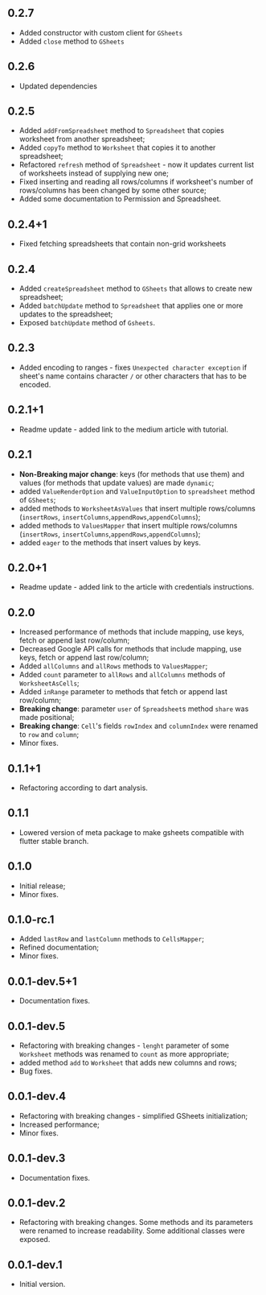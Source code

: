 ## 0.2.7

- Added constructor with custom client for `GSheets`
- Added `close` method to `GSheets`

## 0.2.6

- Updated dependencies

## 0.2.5

- Added `addFromSpreadsheet` method to `Spreadsheet` that copies worksheet from another spreadsheet;
- Added `copyTo` method to `Worksheet` that copies it to another spreadsheet;
- Refactored `refresh` method of `Spreadsheet` - now it updates current list of worksheets instead of supplying new one; 
- Fixed inserting and reading all rows/columns if worksheet's number of rows/columns has been changed by some other source;
- Added some documentation to Permission and Spreadsheet.

## 0.2.4+1

- Fixed fetching spreadsheets that contain non-grid worksheets

## 0.2.4

- Added `createSpreadsheet` method to `GSheets` that allows to create new spreadsheet;
- Added `batchUpdate` method to `Spreadsheet` that applies one or more updates to the spreadsheet;
- Exposed `batchUpdate` method of `Gsheets`.

## 0.2.3

- Added encoding to ranges - fixes `Unexpected character exception` if sheet's name contains character `/` or 
other characters that has to be encoded.

## 0.2.1+1

- Readme update - added link to the medium article with tutorial.

## 0.2.1

- **Non-Breaking major change**: keys (for methods that use them) and values (for methods that update values) are made `dynamic`; 
- added `ValueRenderOption` and `ValueInputOption` to `spreadsheet` method of `GSheets`;
- added methods to `WorksheetAsValues` that insert multiple rows/columns (`insertRows`, `insertColumns`,`appendRows`,`appendColumns`);
- added methods to `ValuesMapper` that insert multiple rows/columns (`insertRows`, `insertColumns`,`appendRows`,`appendColumns`);
- added `eager` to the methods that insert values by keys.

## 0.2.0+1

- Readme update - added link to the article with credentials instructions.

## 0.2.0

- Increased performance of methods that include mapping, use keys, fetch or append last row/column;
- Decreased Google API calls for methods that include mapping, use keys, fetch or append last row/column;
- Added `allColumns` and `allRows` methods to `ValuesMapper`;
- Added `count` parameter to `allRows` and `allColumns` methods of `WorksheetAsCells`;
- Added `inRange` parameter to methods that fetch or append last row/column;
- **Breaking change**: parameter `user` of `Spreadsheet`s method `share` was made positional; 
- **Breaking change**: `Cell`'s fields `rowIndex` and `columnIndex` were renamed to `row` and `column`; 
- Minor fixes.

## 0.1.1+1

- Refactoring according to dart analysis.

## 0.1.1

- Lowered version of meta package to make gsheets compatible with flutter stable branch.

## 0.1.0

- Initial release;
- Minor fixes.

## 0.1.0-rc.1

- Added `lastRow` and `lastColumn` methods to `CellsMapper`;
- Refined documentation;
- Minor fixes.

## 0.0.1-dev.5+1

- Documentation fixes.

## 0.0.1-dev.5

- Refactoring with breaking changes - `lenght` parameter of some `Worksheet` methods was renamed to `count` as more appropriate;
- added method `add` to `Worksheet` that adds new columns and rows;
- Bug fixes.

## 0.0.1-dev.4

- Refactoring with breaking changes - simplified GSheets initialization;
- Increased performance;
- Minor fixes.

## 0.0.1-dev.3

- Documentation fixes.

## 0.0.1-dev.2

- Refactoring with breaking changes. Some methods and its parameters were renamed 
to increase readability. Some additional classes were exposed.

## 0.0.1-dev.1

- Initial version.
